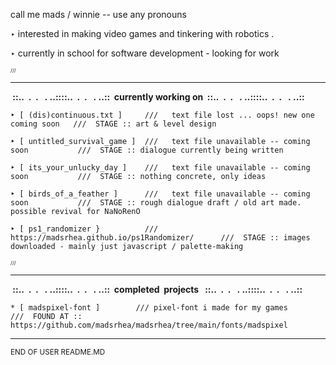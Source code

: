 call me mads / winnie -- use any pronouns 

‣ interested in making video games and tinkering with robotics .
	
‣ currently in school for software development - looking for work




<sub><sub><sub>///</sub></sub></sub>
********************************************************************************
	


 <b>&nbsp;::..&nbsp;&nbsp;.&nbsp;&nbsp;.&nbsp;&nbsp;&nbsp;.&nbsp;..::::..&nbsp;&nbsp;.&nbsp;&nbsp;.&nbsp;&nbsp;&nbsp;.&nbsp;..::&nbsp;&nbsp;currently working on&nbsp;&nbsp;::..&nbsp;&nbsp;.&nbsp;&nbsp;.&nbsp;&nbsp;&nbsp;.&nbsp;..::::..&nbsp;&nbsp;.&nbsp;&nbsp;.&nbsp;&nbsp;&nbsp;.&nbsp;..::&nbsp;</b>

    ‣ [ (dis)continuous.txt ]     ///   text file lost ... oops! new one coming soon   ///  STAGE :: art & level design 
    
    ‣ [ untitled_survival_game ]  ///   text file unavailable -- coming soon           ///  STAGE :: dialogue currently being written
    
    ‣ [ its_your_unlucky_day ]    ///   text file unavailable -- coming soon           ///  STAGE :: nothing concrete, only ideas
    
    ‣ [ birds_of_a_feather ]      ///   text file unavailable -- coming soon           ///  STAGE :: rough dialogue draft / old art made. possible revival for NaNoRenO

    ‣ [ ps1_randomizer }          ///   https://madsrhea.github.io/ps1Randomizer/      ///  STAGE :: images downloaded - mainly just javascript / palette-making

    
    
    
<sub><sub><sub> /// </sub></sub></sub>
********************************************************************************
    
    
  <b>&nbsp;::..&nbsp;&nbsp;.&nbsp;&nbsp;.&nbsp;&nbsp;&nbsp;.&nbsp;..::::..&nbsp;&nbsp;.&nbsp;&nbsp;.&nbsp;&nbsp;&nbsp;.&nbsp;..::&nbsp;&nbsp;completed&nbsp;&nbsp;projects &nbsp;&nbsp;::..&nbsp;&nbsp;.&nbsp;&nbsp;.&nbsp;&nbsp;&nbsp;.&nbsp;..::::..&nbsp;&nbsp;.&nbsp;&nbsp;.&nbsp;&nbsp;&nbsp;.&nbsp;..::&nbsp;</b>

	* [ madspixel-font ]		///	pixel-font i made for my games			///  FOUND AT :: https://github.com/madsrhea/madsrhea/tree/main/fonts/madspixel
                          
                          
********************************************************************************
<sub>END OF USER README.MD             
                                   
